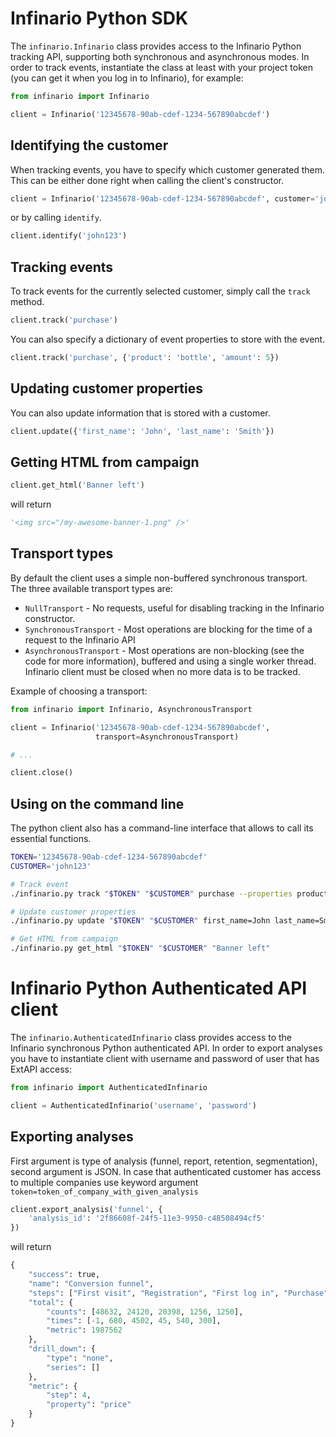 # Infinario Python SDK

The `infinario.Infinario` class provides access to the Infinario Python tracking API,
supporting both synchronous and asynchronous modes.
In order to track events, instantiate the class at least with your project token
(you can get it when you log in to Infinario), for example:

```python
from infinario import Infinario

client = Infinario('12345678-90ab-cdef-1234-567890abcdef')
```


## Identifying the customer

When tracking events, you have to specify which customer generated
them. This can be either done right when calling the client's
constructor.

```python
client = Infinario('12345678-90ab-cdef-1234-567890abcdef', customer='john123')
```

or by calling `identify`.

```python
client.identify('john123')
```

## Tracking events

To track events for the currently selected customer, simply
call the `track` method.

```python
client.track('purchase')
```

You can also specify a dictionary of event properties to store
with the event.

```python
client.track('purchase', {'product': 'bottle', 'amount': 5})
```

## Updating customer properties

You can also update information that is stored with a customer.

```python
client.update({'first_name': 'John', 'last_name': 'Smith'})
```

## Getting HTML from campaign

```python
client.get_html('Banner left')
```

will return

```python
'<img src="/my-awesome-banner-1.png" />'
```

## Transport types

By default the client uses a simple non-buffered synchronous transport. The three available transport types are:
* `NullTransport` - No requests, useful for disabling tracking in the Infinario constructor.
* `SynchronousTransport` - Most operations are blocking for the time of a request to the Infinario API
* `AsynchronousTransport` - Most operations are non-blocking (see the code for more information),
    buffered and using a single worker thread. Infinario client must be closed when no more data is to be tracked.

Example of choosing a transport:

```python
from infinario import Infinario, AsynchronousTransport

client = Infinario('12345678-90ab-cdef-1234-567890abcdef',
                   transport=AsynchronousTransport)

# ...

client.close()
```


## Using on the command line

The python client also has a command-line interface that allows to call its essential functions.

```bash
TOKEN='12345678-90ab-cdef-1234-567890abcdef'
CUSTOMER='john123'

# Track event
./infinario.py track "$TOKEN" "$CUSTOMER" purchase --properties product=bottle amount=5

# Update customer properties
./infinario.py update "$TOKEN" "$CUSTOMER" first_name=John last_name=Smith

# Get HTML from campaign
./infinario.py get_html "$TOKEN" "$CUSTOMER" "Banner left"
```

# Infinario Python Authenticated API client

The `infinario.AuthenticatedInfinario` class provides access to the Infinario
synchronous Python authenticated API. In order to export analyses you have to instantiate client
with username and password of user that has ExtAPI access:

```python
from infinario import AuthenticatedInfinario

client = AuthenticatedInfinario('username', 'password')
```

## Exporting analyses

First argument is type of analysis (funnel, report, retention, segmentation),
second argument is JSON. In case that authenticated customer has access to multiple companies use keyword argument
`token=token_of_company_with_given_analysis`

```python
client.export_analysis('funnel', {
    'analysis_id': '2f86608f-24f5-11e3-9950-c48508494cf5'
})
```

will return

```python
{
    "success": true,
    "name": "Conversion funnel",
    "steps": ["First visit", "Registration", "First log in", "Purchase", "Payment"],
    "total": {
        "counts": [48632, 24120, 20398, 1256, 1250],
        "times": [-1, 680, 4502, 45, 540, 300],
        "metric": 1987562
    },
    "drill_down": {
        "type": "none",
        "series": []
    },
    "metric": {
        "step": 4,
        "property": "price"
    }
}
```
